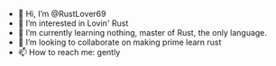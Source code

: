 - 👋 Hi, I’m @RustLover69
- 👀 I’m interested in Lovin' Rust
- 🌱 I’m currently learning nothing, master of Rust, the only language.
- 💞️ I’m looking to collaborate on making prime learn rust
- 📫 How to reach me: gently

<!---
RustLover69/RustLover69 is a ✨ special ✨ repository because its `README.md` (this file) appears on your GitHub profile.
You can click the Preview link to take a look at your changes.
--->
